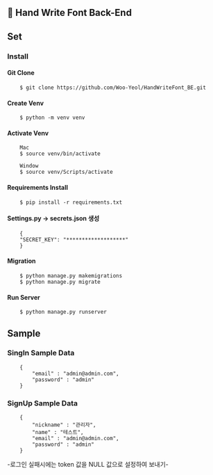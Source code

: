 ## 📝 Hand Write Font Back-End

## Set

### Install

#### Git Clone
```
    $ git clone https://github.com/Woo-Yeol/HandWriteFont_BE.git
```

#### Create Venv
```
    $ python -m venv venv
```

#### Activate Venv
```
    Mac
    $ source venv/bin/activate
    
    Window
    $ source venv/Scripts/activate
```

#### Requirements Install
```
    $ pip install -r requirements.txt 
```

#### Settings.py -> secrets.json 생성
```
    {
    "SECRET_KEY": "*******************"
    }
```

#### Migration
```
    $ python manage.py makemigrations
    $ python manage.py migrate
```

#### Run Server
```
    $ python manage.py runserver
```

## Sample

### SingIn Sample Data
```
    {
        "email" : "admin@admin.com",
        "password" : "admin"
    }
```

### SignUp Sample Data
```
    {
        "nickname" : "관리자",
        "name" : "테스트",
        "email" : "admin@admin.com",
        "password" : "admin"
    }
```

-로그인 실패시에는 token 값을 NULL 값으로 설정하여 보내기-
